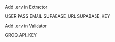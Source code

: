 Add .env in Extractor

USER
PASS
EMAIL
SUPABASE_URL
SUPABASE_KEY

Add .env in Validator

GROQ_API_KEY
